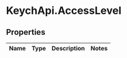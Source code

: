 # KeychApi.AccessLevel

## Properties

Name | Type | Description | Notes
------------ | ------------- | ------------- | -------------


